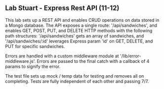 ## Lab Stuart - Express Rest API (11-12)

This lab sets up a REST API and enables CRUD operations on data stored in a Mongo database. The API exposes a single route: '/api/sandwiches', and enables GET, POST, PUT, and DELETE HTTP methods with the following path structures: '/api/sandwiches' gets an array of sandwiches, and '/api/sandwiches/:id' leverages Express param 'id' on GET, DELETE, and PUT for specific sandwiches. 

Errors are handled with a custom middleware module at '/lib/error-middleware.js'. Errors are passed to the final catch with a callback of 4 params to signify the error.

The test file sets up mock / temp data for testing and removes all on completing. Tests are fully independent of each other and passing 7/7.
